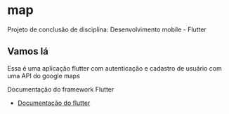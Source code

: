 # map

Projeto de conclusão de disciplina: Desenvolvimento mobile - Flutter

## Vamos lá

Essa é uma aplicação flutter com autenticação e cadastro de usuário com uma API do google maps

Documentação do framework Flutter

- [Documentação do flutter](https://docs.flutter.dev/get-started/codelab)
